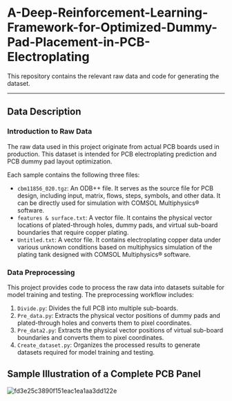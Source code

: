# A-Deep-Reinforcement-Learning-Framework-for-Optimized-Dummy-Pad-Placement-in-PCB-Electroplating

This repository contains the relevant raw data and code for generating the dataset.

---

## Data Description

### Introduction to Raw Data

The raw data used in this project originate from actual PCB boards used in production.
This dataset is intended for PCB electroplating prediction and PCB dummy pad layout optimization.

Each sample contains the following three files:

* `cbm11856_020.tgz`: An ODB++ file. It serves as the source file for PCB design, including input, matrix, flows, steps, symbols, and other data. It can be directly used for simulation with COMSOL Multiphysics® software.
* `features & surface.txt`: A vector file. It contains the physical vector locations of plated-through holes, dummy pads, and virtual sub-board boundaries that require copper plating.
* `Untitled.txt`: A vector file. It contains electroplating copper data under various unknown conditions based on multiphysics simulation of the plating tank designed with COMSOL Multiphysics® software.

### Data Preprocessing

This project provides code to process the raw data into datasets suitable for model training and testing. The preprocessing workflow includes:

1. `Divide.py`: Divides the full PCB into multiple sub-boards.
2. `Pre_data.py`: Extracts the physical vector positions of dummy pads and plated-through holes and converts them to pixel coordinates.
3. `Pre_data2.py`: Extracts the physical vector positions of virtual sub-board boundaries and converts them to pixel coordinates.
4. `Create_dataset.py`: Organizes the processed results to generate datasets required for model training and testing.

## Sample Illustration of a Complete PCB Panel
![fd3e25c3890f151eac1ea1aa3dd122e](https://github.com/user-attachments/assets/805f2a57-bcea-4103-b1af-6961d5cdbd2b)


